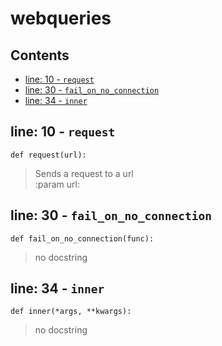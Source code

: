 # webqueries

## Contents

* [line: 10 - `request`](webqueries.md#line-10---request)
* [line: 30 - `fail_on_no_connection`](webqueries.md#line-30---fail_on_no_connection)
* [line: 34 - `inner`](webqueries.md#line-34---inner)

## line: 10 - `request`

```text
def request(url):
```

> Sends a request to a url  
> :param url:

## line: 30 - `fail_on_no_connection`

```text
def fail_on_no_connection(func):
```

> no docstring

## line: 34 - `inner`

```text
def inner(*args, **kwargs):
```

> no docstring

